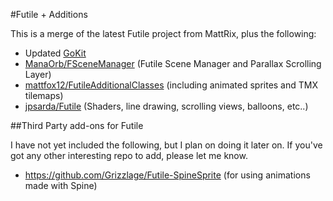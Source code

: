 #Futile + Additions

This is a merge of the latest Futile project from MattRix, plus the following:

- Updated [GoKit](http://github.com/Prime31/GoKit)
- [ManaOrb/FSceneManager](https://github.com/ManaOrb/FSceneManager) (Futile Scene Manager and Parallax Scrolling Layer)
- [mattfox12/FutileAdditionalClasses](https://github.com/mattfox12/FutileAdditionalClasses) (including animated sprites and TMX tilemaps)
- [jpsarda/Futile](https://github.com/jpsarda/Futile) (Shaders, line drawing, scrolling views, balloons, etc..)


##Third Party add-ons for Futile

I have not yet included the following, but I plan on doing it later on. If you've got any other interesting repo to add, please let me know.

- https://github.com/Grizzlage/Futile-SpineSprite (for using animations made with Spine)

